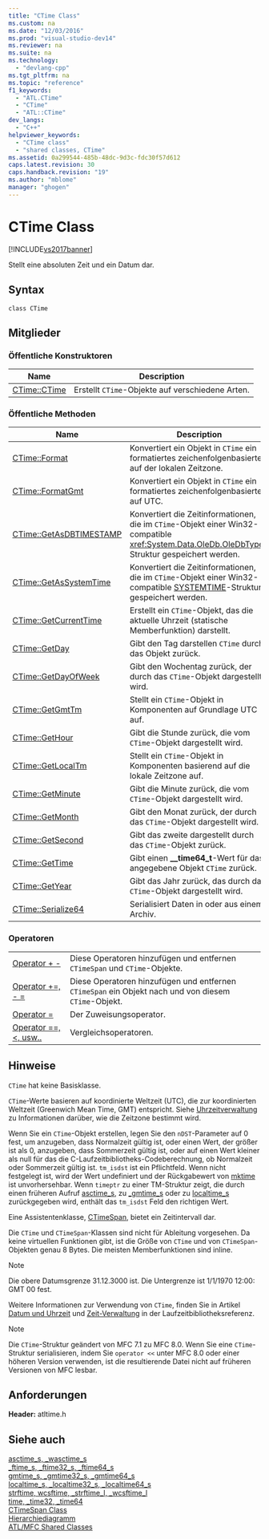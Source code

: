 ```yaml
---
title: "CTime Class"
ms.custom: na
ms.date: "12/03/2016"
ms.prod: "visual-studio-dev14"
ms.reviewer: na
ms.suite: na
ms.technology: 
  - "devlang-cpp"
ms.tgt_pltfrm: na
ms.topic: "reference"
f1_keywords: 
  - "ATL.CTime"
  - "CTime"
  - "ATL::CTime"
dev_langs: 
  - "C++"
helpviewer_keywords: 
  - "CTime class"
  - "shared classes, CTime"
ms.assetid: 0a299544-485b-48dc-9d3c-fdc30f57d612
caps.latest.revision: 30
caps.handback.revision: "19"
ms.author: "mblome"
manager: "ghogen"
---
```

# CTime Class
[!INCLUDE[vs2017banner](../../assembler/inline/includes/vs2017banner.md)]

Stellt eine absoluten Zeit und ein Datum dar.  
  
## Syntax  
  
```  
class CTime  
```  
  
## Mitglieder  
  
### Öffentliche Konstruktoren  
  
|Name|Description|  
|----------|-----------------|  
|[CTime::CTime](../Topic/CTime::CTime.md)|Erstellt `CTime`\-Objekte auf verschiedene Arten.|  
  
### Öffentliche Methoden  
  
|Name|Description|  
|----------|-----------------|  
|[CTime::Format](../Topic/CTime::Format.md)|Konvertiert ein Objekt in `CTime` ein formatiertes zeichenfolgenbasiertes auf der lokalen Zeitzone.|  
|[CTime::FormatGmt](../Topic/CTime::FormatGmt.md)|Konvertiert ein Objekt in `CTime` ein formatiertes zeichenfolgenbasiertes auf UTC.|  
|[CTime::GetAsDBTIMESTAMP](../Topic/CTime::GetAsDBTIMESTAMP.md)|Konvertiert die Zeitinformationen, die im `CTime`\-Objekt einer Win32\-compatible <xref:System.Data.OleDb.OleDbType>\-Struktur gespeichert werden.|  
|[CTime::GetAsSystemTime](../Topic/CTime::GetAsSystemTime.md)|Konvertiert die Zeitinformationen, die im `CTime`\-Objekt einer Win32\-compatible [SYSTEMTIME](http://msdn.microsoft.com/library/windows/desktop/ms724950)\-Struktur gespeichert werden.|  
|[CTime::GetCurrentTime](../Topic/CTime::GetCurrentTime.md)|Erstellt ein `CTime`\-Objekt, das die aktuelle Uhrzeit \(statische Memberfunktion\) darstellt.|  
|[CTime::GetDay](../Topic/CTime::GetDay.md)|Gibt den Tag darstellen `CTime` durch das Objekt zurück.|  
|[CTime::GetDayOfWeek](../Topic/CTime::GetDayOfWeek.md)|Gibt den Wochentag zurück, der durch das `CTime`\-Objekt dargestellt wird.|  
|[CTime::GetGmtTm](../Topic/CTime::GetGmtTm.md)|Stellt ein `CTime`\-Objekt in Komponenten auf Grundlage UTC auf.|  
|[CTime::GetHour](../Topic/CTime::GetHour.md)|Gibt die Stunde zurück, die vom `CTime`\-Objekt dargestellt wird.|  
|[CTime::GetLocalTm](../Topic/CTime::GetLocalTm.md)|Stellt ein `CTime`\-Objekt in Komponenten basierend auf die lokale Zeitzone auf.|  
|[CTime::GetMinute](../Topic/CTime::GetMinute.md)|Gibt die Minute zurück, die vom `CTime`\-Objekt dargestellt wird.|  
|[CTime::GetMonth](../Topic/CTime::GetMonth.md)|Gibt den Monat zurück, der durch das `CTime`\-Objekt dargestellt wird.|  
|[CTime::GetSecond](../Topic/CTime::GetSecond.md)|Gibt das zweite dargestellt durch das `CTime`\-Objekt zurück.|  
|[CTime::GetTime](../Topic/CTime::GetTime.md)|Gibt einen **\_\_time64\_t**\-Wert für das angegebene Objekt `CTime` zurück.|  
|[CTime::GetYear](../Topic/CTime::GetYear.md)|Gibt das Jahr zurück, das durch das `CTime`\-Objekt dargestellt wird.|  
|[CTime::Serialize64](../Topic/CTime::Serialize64.md)|Serialisiert Daten in oder aus einem Archiv.|  
  
### Operatoren  
  
|||  
|-|-|  
|[Operator \+ \-](../Topic/CTime::operator%20+,%20-.md)|Diese Operatoren hinzufügen und entfernen `CTimeSpan` und `CTime`\-Objekte.|  
|[Operator \+\=, \- \=](../Topic/CTime::operator%20+=,%20-=.md)|Diese Operatoren hinzufügen und entfernen `CTimeSpan` ein Objekt nach und von diesem `CTime`\-Objekt.|  
|[Operator \=](../Topic/CTime::operator%20=.md)|Der Zuweisungsoperator.|  
|[Operator \=\=, \<, usw..](../Topic/CTime%20Comparison%20Operators.md)|Vergleichsoperatoren.|  
  
## Hinweise  
 `CTime` hat keine Basisklasse.  
  
 `CTime`\-Werte basieren auf koordinierte Weltzeit \(UTC\), die zur koordinierten Weltzeit \(Greenwich Mean Time, GMT\) entspricht.  Siehe [Uhrzeitverwaltung](../../c-runtime-library/time-management.md) zu Informationen darüber, wie die Zeitzone bestimmt wird.  
  
 Wenn Sie ein `CTime`\-Objekt erstellen, legen Sie den `nDST`\-Parameter auf 0 fest, um anzugeben, dass Normalzeit gültig ist, oder einen Wert, der größer ist als 0, anzugeben, dass Sommerzeit gültig ist, oder auf einen Wert kleiner als null für das die C\-Laufzeitbibliotheks\-Codeberechnung, ob Normalzeit oder Sommerzeit gültig ist.  `tm_isdst` ist ein Pflichtfeld.  Wenn nicht festgelegt ist, wird der Wert undefiniert und der Rückgabewert von [mktime](../../c-runtime-library/reference/mktime-mktime32-mktime64.md) ist unvorhersehbar.  Wenn `timeptr` zu einer TM\-Struktur zeigt, die durch einen früheren Aufruf [asctime\_s](../../c-runtime-library/reference/asctime-s-wasctime-s.md), zu [\_gmtime\_s](../../c-runtime-library/reference/gmtime-s-gmtime32-s-gmtime64-s.md) oder zu [localtime\_s](../../c-runtime-library/reference/localtime-s-localtime32-s-localtime64-s.md) zurückgegeben wird, enthält das `tm_isdst` Feld den richtigen Wert.  
  
 Eine Assistentenklasse, [CTimeSpan](../../atl-mfc-shared/reference/ctimespan-class.md), bietet ein Zeitintervall dar.  
  
 Die `CTime` und `CTimeSpan`\-Klassen sind nicht für Ableitung vorgesehen.  Da keine virtuellen Funktionen gibt, ist die Größe von `CTime` und von `CTimeSpan`\-Objekten genau 8 Bytes.  Die meisten Memberfunktionen sind inline.  
  
> [!NOTE]
>  Die obere Datumsgrenze 31.12.3000 ist.  Die Untergrenze ist 1\/1\/1970 12:00: GMT 00 fest.  
  
 Weitere Informationen zur Verwendung von `CTime`, finden Sie in Artikel [Datum und Uhrzeit](../../atl-mfc-shared/date-and-time.md) und [Zeit\-Verwaltung](../../c-runtime-library/time-management.md) in der Laufzeitbibliotheksreferenz.  
  
> [!NOTE]
>  Die `CTime`\-Struktur geändert von MFC 7.1 zu MFC 8.0.  Wenn Sie eine `CTime`\-Struktur serialisieren, indem Sie `operator <<` unter MFC 8.0 oder einer höheren Version verwenden, ist die resultierende Datei nicht auf früheren Versionen von MFC lesbar.  
  
## Anforderungen  
 **Header:** atltime.h  
  
## Siehe auch  
 [asctime\_s, \_wasctime\_s](../../c-runtime-library/reference/asctime-s-wasctime-s.md)   
 [\_ftime\_s, \_ftime32\_s, \_ftime64\_s](../../c-runtime-library/reference/ftime-s-ftime32-s-ftime64-s.md)   
 [gmtime\_s, \_gmtime32\_s, \_gmtime64\_s](../../c-runtime-library/reference/gmtime-s-gmtime32-s-gmtime64-s.md)   
 [localtime\_s, \_localtime32\_s, \_localtime64\_s](../../c-runtime-library/reference/localtime-s-localtime32-s-localtime64-s.md)   
 [strftime, wcsftime, \_strftime\_l, \_wcsftime\_l](../../c-runtime-library/reference/strftime-wcsftime-strftime-l-wcsftime-l.md)   
 [time, \_time32, \_time64](../../c-runtime-library/reference/time-time32-time64.md)   
 [CTimeSpan Class](../../atl-mfc-shared/reference/ctimespan-class.md)   
 [Hierarchiediagramm](../../mfc/hierarchy-chart.md)   
 [ATL\/MFC Shared Classes](../../atl-mfc-shared/atl-mfc-shared-classes.md)